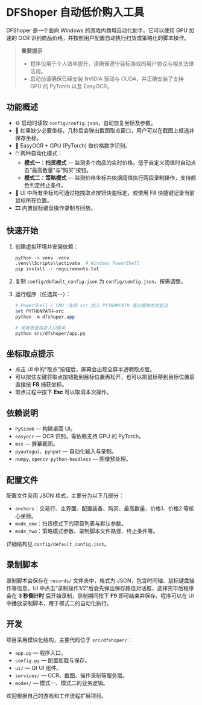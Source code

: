 # DFShoper 自动低价购入工具

DFShoper 是一个面向 Windows 的游戏内商城自动化助手。它可以使用 GPU 加速的 OCR 识别商品价格，并按照用户配置自动执行扫货或策略化的脚本操作。

> **重要提示**
> - 程序仅用于个人效率提升，请确保遵守目标游戏的用户协议与相关法律法规。
> - 启动前请确保已经安装 NVIDIA 驱动与 CUDA，并正确安装了支持 GPU 的 PyTorch 以及 EasyOCR。

## 功能概述

- ⚙️ 启动时读取 `config/config.json`，自动恢复坐标及参数。
- 📸 如果缺少必要坐标，几秒后会弹出截图取点窗口，用户可以在截图上框选并保存坐标。
- 🧠 EasyOCR + GPU (PyTorch) 做价格数字识别。
- 🖱️ 两种自动化模式：
  - **模式一：扫货模式** — 监测多个商品的实时价格，低于自定义阈值时自动点击“最高数量”与“购买”按钮。
  - **模式二：策略模式** — 监测价格坐标并依据阈值执行两段录制操作，支持颜色判定终止条件。
- 🎯 UI 中所有坐标均可通过拖拽取点按钮快速标定，或使用 F8 快捷键记录当前鼠标所在位置。
- 🎞️ 内置鼠标键盘操作录制与回放。

## 快速开始

1. 创建虚拟环境并安装依赖：

   ```bash
   python -m venv .venv
   .venv\\Scripts\\activate  # Windows PowerShell
   pip install -r requirements.txt
   ```

2. 复制 `config/default_config.json` 为 `config/config.json`，按需调整。
3. 运行程序（任选其一）：

   ```powershell
   # PowerShell / CMD：先将 src 加入 PYTHONPATH 再以模块方式启动
   set PYTHONPATH=src
   python -m dfshoper.app
   ```

   ```bash
   # 或者直接指定入口脚本
   python src/dfshoper/app.py
   ```

## 坐标取点提示

- 点击 UI 中的“取点”按钮后，屏幕会出现全屏半透明取点层。
- 可以按住左键将取点按钮拖到目标位置再松开，也可以把鼠标移到目标位置后直接按 **F8** 捕获坐标。
- 取点过程中按下 **Esc** 可以取消本次操作。

## 依赖说明

- `PySide6` — 构建桌面 UI。
- `easyocr` — OCR 识别，需依赖支持 GPU 的 PyTorch。
- `mss` — 屏幕截图。
- `pyautogui`、`pynput` — 自动化输入与录制。
- `numpy`, `opencv-python-headless` — 图像预处理。

## 配置文件

配置文件采用 JSON 格式，主要分为以下几部分：

- `anchors`：交易行、主界面、配置装备、购买、最高数量、价格1、价格2 等核心坐标。
- `mode_one`：扫货模式下的项目列表与默认参数。
- `mode_two`：策略模式参数、录制脚本文件路径、终止条件等。

详细结构见 `config/default_config.json`。

## 录制脚本

录制脚本会保存在 `records/` 文件夹中，格式为 JSON，包含时间轴、鼠标键盘操作等信息。UI 中点击“录制操作1/2”后会先弹出保存路径对话框，选择完毕后程序会在 **3 秒倒计时** 后开始录制，录制期间按下 **F9** 即可结束并保存。程序可以在 UI 中播放录制脚本，用于模式二的自动化执行。

## 开发

项目采用模块化结构，主要代码位于 `src/dfshoper/`：

- `app.py` — 程序入口。
- `config.py` — 配置加载与保存。
- `ui/` — Qt UI 组件。
- `services/` — OCR、截图、操作录制等服务层。
- `modes/` — 模式一、模式二的业务逻辑。

欢迎根据自己的游戏和工作流程扩展项目。

